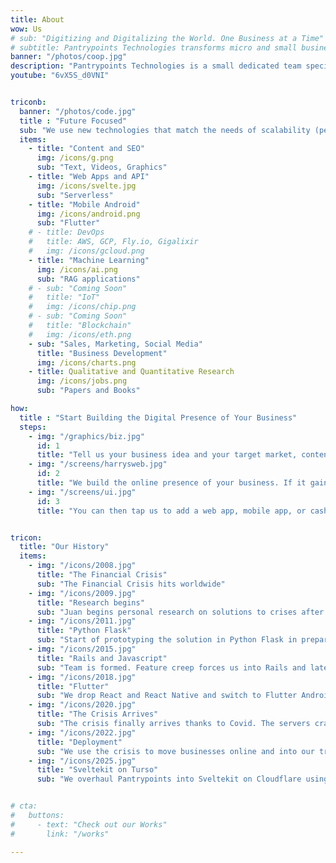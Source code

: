 ```yaml
---
title: About
wow: Us
# sub: "Digitizing and Digitalizing the World. One Business at a Time"
# subtitle: Pantrypoints Technologies transforms micro and small businesses into digital-capable ones through websites, apps, machine learning, blockchain, and IoT
banner: "/photos/coop.jpg"
description: "Pantrypoints Technologies is a small dedicated team specializing in transitioning the money system into the points system based on Supereconomics"
youtube: "6vX5S_d0VNI"


triconb:
  banner: "/photos/code.jpg" 
  title : "Future Focused"
  sub: "We use new technologies that match the needs of scalability (performance), flexibility (no vendor lock-in), and maintainability (low cost). We are not enterprise at all."
  items:
    - title: "Content and SEO"
      img: /icons/g.png
      sub: "Text, Videos, Graphics"
    - title: "Web Apps and API"
      img: /icons/svelte.jpg
      sub: "Serverless"
    - title: "Mobile Android"
      img: /icons/android.png
      sub: "Flutter"    
    # - title: DevOps
    #   title: AWS, GCP, Fly.io, Gigalixir
    #   img: /icons/gcloud.png    
    - title: "Machine Learning"
      img: /icons/ai.png
      sub: "RAG applications"
    # - sub: "Coming Soon"
    #   title: "IoT"
    #   img: /icons/chip.png
    # - sub: "Coming Soon"
    #   title: "Blockchain"
    #   img: /icons/eth.png
    - sub: "Sales, Marketing, Social Media"
      title: "Business Development"
      img: /icons/charts.png
    - title: Qualitative and Quantitative Research
      img: /icons/jobs.png
      sub: "Papers and Books"

how:
  title : "Start Building the Digital Presence of Your Business"  
  steps:
    - img: "/graphics/biz.jpg"
      id: 1
      title: "Tell us your business idea and your target market, content, etc"  
    - img: "/screens/harrysweb.jpg"
      id: 2
      title: "We build the online presence of your business. If it gains traction within a year, then we hand it over to your control. If it fails, then we either pivot or abandon it just like a startup. In this way, your startup costs will be much lower"
    - img: "/screens/ui.jpg"
      id: 3
      title: "You can then tap us to add a web app, mobile app, or cashless payment in the future, or even try our 'trisactions' system (this last possibility is our <a href='/docs/supereconomics/eaas'>ultimate goal</a>)"


tricon:
  title: "Our History"
  items:
    - img: "/icons/2008.jpg"
      title: "The Financial Crisis"
      sub: "The Financial Crisis hits worldwide"
    - img: "/icons/2009.jpg"
      title: "Research begins"
      sub: "Juan begins personal research on solutions to crises after failing to get higher scholarship"
    - img: "/icons/2011.jpg"
      title: "Python Flask"
      sub: "Start of prototyping the solution in Python Flask in preparation for a 2019 Stagflation Crisis"
    - img: "/icons/2015.jpg"
      title: "Rails and Javascript"
      sub: "Team is formed. Feature creep forces us into Rails and later React"
    - img: "/icons/2018.jpg"
      title: "Flutter"
      sub: "We drop React and React Native and switch to Flutter Android without iOS to reduce costs. Our first app is a barter platform for students with language exchange as the main category."
    - img: "/icons/2020.jpg"
      title: "The Crisis Arrives"
      sub: "The crisis finally arrives thanks to Covid. The servers crash because of many signups. We drop Rails and switch to Phoenix to further reduce costs"
    - img: "/icons/2022.jpg"
      title: "Deployment"
      sub: "We use the crisis to move businesses online and into our trisactions system to prove that our system can alleviate the crisis that it was designed for. We successfully test barter-credits (bardits) for food to address food inflation"
    - img: "/icons/2025.jpg"
      title: "Sveltekit on Turso"
      sub: "We overhaul Pantrypoints into Sveltekit on Cloudflare using the Turso database in preparation for the coming crisis of 2028-2029 from Trump's policies Our correct predictions help strengthen superiority of <a href='https://superphysics.org/docs/supereconomics/social/economics/nutshell'>Supereconomics</a> over Economics"


# cta:
#   buttons:
#     - text: "Check out our Works"
#       link: "/works"

---
```


